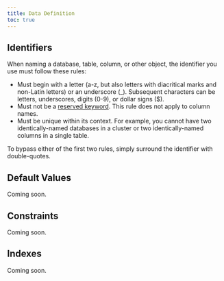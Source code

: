 ```yaml
---
title: Data Definition
toc: true
---
```


## Identifiers

When naming a database, table, column, or other object, the identifier you use must follow these rules:

- Must begin with a letter (a-z, but also letters with diacritical marks and non-Latin letters) or an underscore (_). Subsequent characters can be letters, underscores, digits (0-9), or dollar signs ($).
- Must not be a [reserved keyword](sql-grammar.html#reserved_keyword). This rule does not apply to column names.
- Must be unique within its context. For example, you cannot have two identically-named databases in a cluster or two identically-named columns in a single table. 

To bypass either of the first two rules, simply surround the identifier with double-quotes.

## Default Values

Coming soon.

## Constraints

Coming soon.

## Indexes

Coming soon.